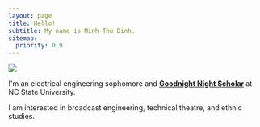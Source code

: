 ```yaml
---
layout: page
title: Hello!
subtitle: My name is Minh-Thu Dinh.
sitemap:
  priority: 0.9
---
```


<img src="{{ '/assets/img/pudhina.jpg' | prepend: site.baseurl }}" id="about-img">

<div id="describe-text">
	<p>I'm an electrical engineering sophomore and <strong> <a href="https://www.goodnight.ncsu.edu">Goodnight Night Scholar</a> </strong> at NC State University.
  <p>I am interested in broadcast engineering, technical theatre, and ethnic studies.</p>
	<!-- <p>Feel free to contact me through any links above <strong> <a href="https://github.com/knhash/Pudhina"> repository</a> </strong></p> -->
</div>
